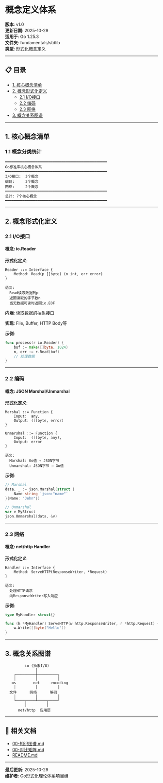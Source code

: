 ﻿# 概念定义体系

**版本**: v1.0  
**更新日期**: 2025-10-29  
**适用于**: Go 1.25.3  
**文件夹**: fundamentals/stdlib  
**类型**: 形式化概念定义

---

## 📋 目录

- [1. 核心概念清单](#1-核心概念清单)
- [2. 概念形式化定义](#2-概念形式化定义)
  - [2.1 I/O接口](#2-1-io接口)
  - [2.2 编码](#2-2-编码)
  - [2.3 网络](#2-3-网络)
- [3. 概念关系图谱](#3-概念关系图谱)

---

## 1. 核心概念清单

### 1.1 概念分类统计

```text
━━━━━━━━━━━━━━━━━━━━━━━━━━━━━━━━━━━━━━━━━━━━━━━
Go标准库核心概念体系
━━━━━━━━━━━━━━━━━━━━━━━━━━━━━━━━━━━━━━━━━━━━━━━
I/O接口:  3个概念
编码:     2个概念
网络:     2个概念
━━━━━━━━━━━━━━━━━━━━━━━━━━━━━━━━━━━━━━━━━━━━━━━
总计: 7个核心概念
━━━━━━━━━━━━━━━━━━━━━━━━━━━━━━━━━━━━━━━━━━━━━━━
```

---

## 2. 概念形式化定义

### 2.1 I/O接口

#### 概念: io.Reader

**形式化定义**:

```text
Reader ::= Interface {
    Method: Read(p []byte) (n int, err error)
}

语义:
  Read读取数据到p
  返回读取的字节数n
  当无数据可读时返回io.EOF
```

**内涵**: 读取数据的抽象接口

**实现**: File, Buffer, HTTP Body等

**示例**:

```go
func process(r io.Reader) {
    buf := make([]byte, 1024)
    n, err := r.Read(buf)
    // 处理数据
}
```

---

### 2.2 编码

#### 概念: JSON Marshal/Unmarshal

**形式化定义**:

```text
Marshal ::= Function {
    Input:  any,
    Output: ([]byte, error)
}

Unmarshal ::= Function {
    Input:  ([]byte, any),
    Output: error
}

语义:
  Marshal: Go值 → JSON字节
  Unmarshal: JSON字节 → Go值
```

**示例**:

```go
// Marshal
data, _ := json.Marshal(struct {
    Name string `json:"name"`
}{Name: "John"})

// Unmarshal
var v MyStruct
json.Unmarshal(data, &v)
```

---

### 2.3 网络

#### 概念: net/http Handler

**形式化定义**:

```text
Handler ::= Interface {
    Method: ServeHTTP(ResponseWriter, *Request)
}

语义:
  处理HTTP请求
  向ResponseWriter写入响应
```

**示例**:

```go
type MyHandler struct{}

func (h *MyHandler) ServeHTTP(w http.ResponseWriter, r *http.Request) {
    w.Write([]byte("Hello"))
}
```

---

## 3. 概念关系图谱

```text
         io (抽象I/O)
              │
    ┌─────────┼─────────┐
    │         │         │
   os        net     encoding
    │         │         │
  文件      网络      编码
    │         │         │
    └────┬────┴────┬────┘
         │         │
      net/http  应用层
```

---

## 🔗 相关文档

- [00-知识图谱.md](./00-知识图谱.md)
- [00-对比矩阵.md](./00-对比矩阵.md)
- [README.md](./README.md)

---

**最后更新**: 2025-10-29  
**维护者**: Go形式化理论体系项目组
